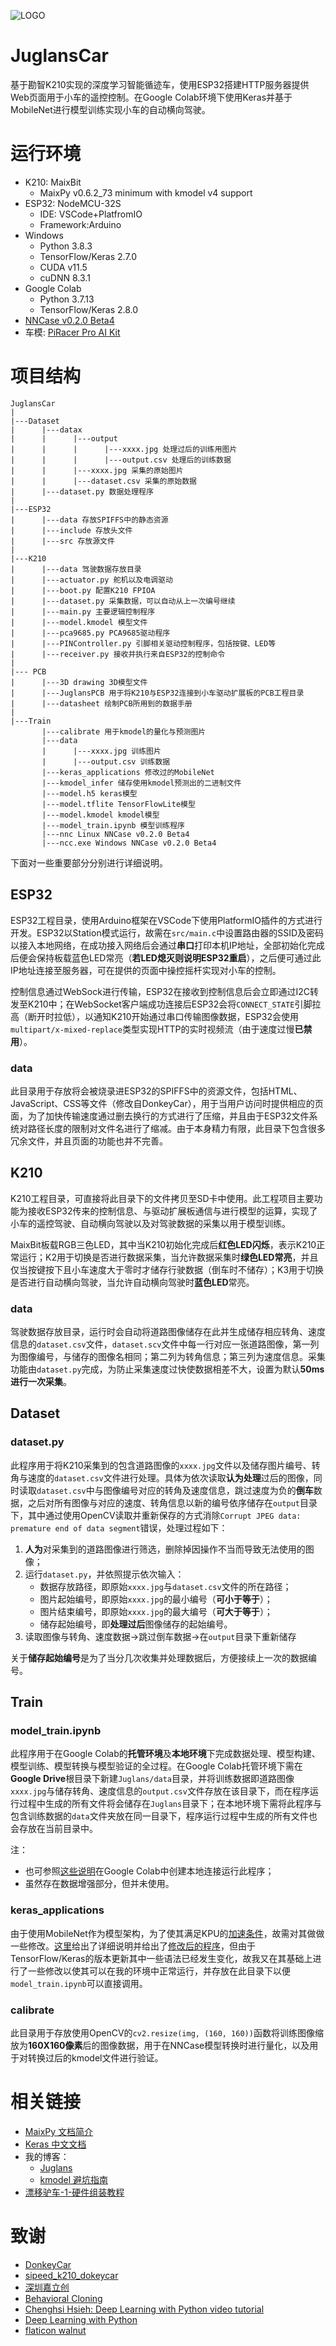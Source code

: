 ![LOGO](assets/LOGO/juglans_banner.png)

# JuglansCar

基于勘智K210实现的深度学习智能循迹车，使用ESP32搭建HTTP服务器提供Web页面用于小车的遥控控制。在Google Colab环境下使用Keras并基于MobileNet进行模型训练实现小车的自动横向驾驶。

# 运行环境

- K210: MaixBit
  - MaixPy v0.6.2_73 minimum with kmodel v4 support
- ESP32: NodeMCU-32S
  - IDE: VSCode+PlatfromIO
  - Framework:Arduino
- Windows
  - Python 3.8.3
  - TensorFlow/Keras 2.7.0
  - CUDA v11.5
  - cuDNN 8.3.1
- Google Colab
  - Python 3.7.13
  - TensorFlow/Keras 2.8.0
- [NNCase v0.2.0 Beta4](https://github.com/kendryte/nncase/releases/tag/v0.2.0-beta4)
- 车模: [PiRacer Pro AI Kit](https://www.waveshare.net/wiki/PiRacer_Pro_AI_Kit)

# 项目结构

```
JuglansCar
|
|---Dataset
|      |---datax
|      |      |---output
|      |      |      |---xxxx.jpg 处理过后的训练用图片
|      |      |      |---output.csv 处理后的训练数据
|      |      |---xxxx.jpg 采集的原始图片
|      |      |---dataset.csv 采集的原始数据
|      |---dataset.py 数据处理程序
|
|---ESP32
|      |---data 存放SPIFFS中的静态资源
|      |---include 存放头文件
|      |---src 存放源文件
|
|---K210
|      |---data 驾驶数据存放目录
|      |---actuator.py 舵机以及电调驱动
|      |---boot.py 配置K210 FPIOA
|      |---dataset.py 采集数据，可以自动从上一次编号继续
|      |---main.py 主要逻辑控制程序
|      |---model.kmodel 模型文件
|      |---pca9685.py PCA9685驱动程序
|      |---PINController.py 引脚相关驱动控制程序，包括按键、LED等
|      |---receiver.py 接收并执行来自ESP32的控制命令
|
|--- PCB
|      |---3D drawing 3D模型文件
|      |---JuglansPCB 用于将K210与ESP32连接到小车驱动扩展板的PCB工程目录
|      |---datasheet 绘制PCB所用到的数据手册
|
|---Train
       |---calibrate 用于kmodel的量化与预测图片
       |---data
       |      |---xxxx.jpg 训练图片
       |      |---output.csv 训练数据
       |---keras_applications 修改过的MobileNet
       |---kmodel_infer 储存使用kmodel预测出的二进制文件
       |---model.h5 keras模型
       |---model.tflite TensorFlowLite模型
       |---model.kmodel kmodel模型
       |---model_train.ipynb 模型训练程序
       |---nnc Linux NNCase v0.2.0 Beta4
       |---ncc.exe Windows NNCase v0.2.0 Beta4
```

下面对一些重要部分分别进行详细说明。

## ESP32

ESP32工程目录，使用Arduino框架在VSCode下使用PlatformIO插件的方式进行开发。ESP32以Station模式运行，故需在`src/main.c`中设置路由器的SSID及密码以接入本地网络，在成功接入网络后会通过**串口**打印本机IP地址，全部初始化完成后便会保持板载蓝色LED常亮（**若LED熄灭则说明ESP32重启**），之后便可通过此IP地址连接至服务器，可在提供的页面中操控摇杆实现对小车的控制。

控制信息通过WebSock进行传输，ESP32在接收到控制信息后会立即通过I2C转发至K210中；在WebSocket客户端成功连接后ESP32会将`CONNECT_STATE`引脚拉高（断开时拉低），以通知K210开始通过串口传输图像数据，ESP32会使用`multipart/x-mixed-replace`类型实现HTTP的实时视频流（由于速度过慢**已禁用**）。

### data

此目录用于存放将会被烧录进ESP32的SPIFFS中的资源文件，包括HTML、JavaScript、CSS等文件（修改自DonkeyCar），用于当用户访问时提供相应的页面，为了加快传输速度通过删去换行的方式进行了压缩，并且由于ESP32文件系统对路径长度的限制对文件名进行了缩减。由于本身精力有限，此目录下包含很多冗余文件，并且页面的功能也并不完善。

## K210

K210工程目录，可直接将此目录下的文件拷贝至SD卡中使用。此工程项目主要功能为接收ESP32传来的控制信息、与驱动扩展板通信与进行模型的运算，实现了小车的遥控驾驶、自动横向驾驶以及对驾驶数据的采集以用于模型训练。

MaixBit板载RGB三色LED，其中当K210初始化完成后**红色LED闪烁**，表示K210正常运行；K2用于切换是否进行数据采集，当允许数据采集时**绿色LED常亮**，并且仅当按键按下且小车速度大于零时才储存行驶数据（倒车时不储存）；K3用于切换是否进行自动横向驾驶，当允许自动横向驾驶时**蓝色LED**常亮。

### data

驾驶数据存放目录，运行时会自动将道路图像储存在此并生成储存相应转角、速度信息的`dataset.csv`文件，`dataset.scv`文件中每一行对应一张道路图像，第一列为图像编号，与储存的图像名相同；第二列为转角信息；第三列为速度信息。采集功能由`dataset.py`完成，为防止采集速度过快使数据相差不大，设置为默认**50ms进行一次采集**。

## Dataset
### dataset.py

此程序用于将K210采集到的包含道路图像的`xxxx.jpg`文件以及储存图片编号、转角与速度的`dataset.csv`文件进行处理。具体为依次读取**认为处理**过后的图像，同时读取`dataset.csv`中与图像编号对应的转角及速度信息，跳过速度为负的**倒车**数据，之后对所有图像与对应的速度、转角信息以新的编号依序储存在`output`目录下，其中通过使用OpenCV读取并重新保存的方式消除`Corrupt JPEG data: premature end of data segment`错误，处理过程如下：

1. **人为**对采集到的道路图像进行筛选，删除掉因操作不当而导致无法使用的图像；
2. 运行`dataset.py`，并依照提示依次输入：
   - 数据存放路径，即原始`xxxx.jpg`与`dataset.csv`文件的所在路径；
   - 图片起始编号，即原始`xxxx.jpg`的最小编号（**可小于等于**）；
   - 图片结束编号，即原始`xxxx.jpg`的最大编号（**可大于等于**）；
   - 储存起始编号，即**处理过后**图像储存的起始编号。
3. 读取图像与转角、速度数据->跳过倒车数据->在`output`目录下重新储存

关于**储存起始编号**是为了当分几次收集并处理数据后，方便接续上一次的数据编号。

## Train
### model_train.ipynb

此程序用于在Google Colab的**托管环境**及**本地环境**下完成数据处理、模型构建、模型训练、模型转换与模型验证的全过程。在Google Colab托管环境下需在**Google Drive**根目录下新建`Juglans/data`目录，并将训练数据即道路图像`xxxx.jpg`与储存转角、速度信息的`output.csv`文件存放在该目录下，而在程序运行过程中生成的所有文件将会储存在`Juglans`目录下；在本地环境下需将此程序与包含训练数据的`data`文件夹放在同一目录下，程序运行过程中生成的所有文件也会存放在当前目录中。

注：
- 也可参照[这些说明](https://research.google.com/colaboratory/local-runtimes.html)在Google Colab中创建本地连接运行此程序；
- 虽然存在数据增强部分，但并未使用。

### keras_applications

由于使用MobileNet作为模型架构，为了使其满足KPU的[加速条件](https://wiki.sipeed.com/soft/maixpy/zh/course/ai/basic/maixpy_hardware_ai_basic.html#%E5%85%B3%E4%BA%8E-KPU)，故需对其做做一些修改。[这里](https://en.bbs.sipeed.com/t/topic/682)给出了详细说明并给出了[修改后的程序](https://github.com/sipeed/Maix-Keras-workspace)，但由于TensorFlow/Keras的版本更新其中一些语法已经发生变化，故我又在其基础上进行了一些修改以使其可以在我的环境中正常运行，并存放在此目录下以便`model_train.ipynb`可以直接调用。

### calibrate

此目录用于存放使用OpenCV的`cv2.resize(img, (160, 160))`函数将训练图像缩放为**160X160像素**后的图像数据，用于在NNCase模型转换时进行量化，以及用于对转换过后的kmodel文件进行验证。

# 相关链接
- [MaixPy 文档简介](https://wiki.sipeed.com/soft/maixpy/zh/)
- [Keras 中文文档](https://keras.io/zh/)
- 我的博客：
  - [Juglans](https://www.ccbp.me/2022/01/03/juglans/)
  - [kmodel 避坑指南]()
- [漂移驴车-1-硬件组装教程](https://www.bilibili.com/video/BV1qQ4y1S7kw?spm_id_from=444.41.header_right.fav_list.click)

# 致谢
- [DonkeyCar](https://www.donkeycar.com/)
- [sipeed_k210_dokeycar](https://github.com/apinuntong/sipeed_k210_dokeycar)
- [深圳嘉立创](https://www.jlc.com/)
- [Behavioral Cloning](https://github.com/Gan-Tu/CarND-Behavioral-Cloning)
- [Chenghsi Hsieh: Deep Learning with Python video tutorial](https://www.youtube.com/playlist?list=PL8xPPUJdubH7CDmUqRioMdM3nnxJv2PGX)
- [Deep Learning with Python](https://www.manning.com/books/deep-learning-with-python)
- [flaticon walnut](https://www.flaticon.com/free-icon/walnut_811674)